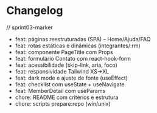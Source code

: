 # Changelog

// sprint03-marker
- feat: páginas reestruturadas (SPA) – Home/Ajuda/FAQ
- feat: rotas estáticas e dinâmicas (integrantes/:rm)
- feat: componente PageTitle com Props
- feat: formulário Contato com react-hook-form
- feat: acessibilidade (skip-link, aria, foco)
- feat: responsividade Tailwind XS→XL
- feat: dark mode e ajuste de fonte (useEffect)
- feat: checklist com useState + useNavigate
- feat: MemberDetail com useParams
- chore: README com critérios e estrutura
- chore: scripts prepare:repo (win/unix)
